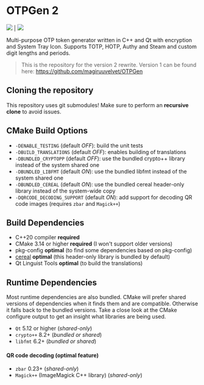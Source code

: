 # OTPGen 2

[![](https://jenkins.magiruuvelvet.gdn/job/OTPGen/platform=freebsd/badge/icon?style=flat-square&subject=FreeBSD)](https://jenkins.magiruuvelvet.gdn/job/OTPGen/platform=freebsd/lastBuild/console) | [![](https://jenkins.magiruuvelvet.gdn/job/OTPGen/platform=linux/badge/icon?style=flat-square&subject=Linux)](https://jenkins.magiruuvelvet.gdn/job/OTPGen/platform=linux/lastBuild/console)

Multi-purpose OTP token generator written in C++ and Qt with encryption and System Tray Icon. Supports TOTP, HOTP, Authy and Steam and custom digit lengths and periods.

> This is the repository for the version 2 rewrite.
> Version 1 can be found here: https://github.com/magiruuvelvet/OTPGen

## Cloning the repository

This repository uses git submodules! Make sure to perform an **recursive clone** to avoid issues.

## CMake Build Options

 - `-DENABLE_TESTING` (default *OFF*): build the unit tests
 - `-DBUILD_TRANSLATIONS` (default *OFF*): enables building of translations
 - `-DBUNDLED_CRYPTOPP` (default *OFF*): use the bundled crypto++ library instead of the system shared one
 - `-DBUNDLED_LIBFMT` (default *ON*): use the bundled libfmt instead of the system shared one
 - `-DBUNDLED_CEREAL` (default *ON*): use the bundled cereal header-only library instead of the system-wide copy
 - `-DQRCODE_DECODING_SUPPORT` (default *ON*): add support for decoding QR code images (requires `zbar` and `Magick++`)

## Build Dependencies

 - C++20 compiler **required**
 - CMake 3.14 or higher **required** (I won't support older versions)
 - pkg-config **optimal** (to find some dependencies based on pkg-config)
 - [cereal](https://github.com/USCiLab/cereal) **optimal** (this header-only library is bundled by default)
 - Qt Linguist Tools **optimal** (to build the translations)

## Runtime Dependencies

Most runtime dependencies are also bundled. CMake will prefer shared versions of dependencies
when it finds them and are compatible. Otherwise it falls back to the bundled versions.
Take a close look at the CMake configure output to get an insight what libraries are being used.

 - `Qt` 5.12 or higher (*shared-only*)
 - `crypto++` 8.2+ (*bundled or shared*)
 - `libfmt` 6.2+ (*bundled or shared*)

#### QR code decoding (optimal feature)

 - `zbar` 0.23+ (*shared-only*)
 - `Magick++` (ImageMagick C++ library) (*shared-only*)
